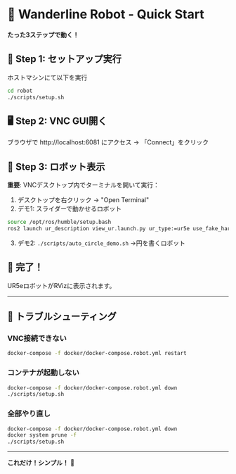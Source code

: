 # 🚀 Wanderline Robot - Quick Start

**たった3ステップで動く！**

## 🎯 Step 1: セットアップ実行
ホストマシンにて以下を実行
```bash
cd robot
./scripts/setup.sh
```

## 🖥️ Step 2: VNC GUI開く
ブラウザで http://localhost:6081 にアクセス
→ 「Connect」をクリック

## 🤖 Step 3: ロボット表示
**重要**: VNCデスクトップ内でターミナルを開いて実行：
1. デスクトップを右クリック → "Open Terminal"
2. デモ1: スライダーで動かせるロボット
```bash
source /opt/ros/humble/setup.bash
ros2 launch ur_description view_ur.launch.py ur_type:=ur5e use_fake_hardware:=true launch_rviz:=true
```
3. デモ2:  `./scripts/auto_circle_demo.sh` →円を書くロボット


## 🎉 完了！

UR5eロボットがRVizに表示されます。


---

## 🔧 トラブルシューティング

### VNC接続できない
```bash
docker-compose -f docker/docker-compose.robot.yml restart
```

### コンテナが起動しない
```bash
docker-compose -f docker/docker-compose.robot.yml down
./scripts/setup.sh
```

### 全部やり直し
```bash
docker-compose -f docker/docker-compose.robot.yml down
docker system prune -f
./scripts/setup.sh
```

---

**これだけ！シンプル！** 🎯